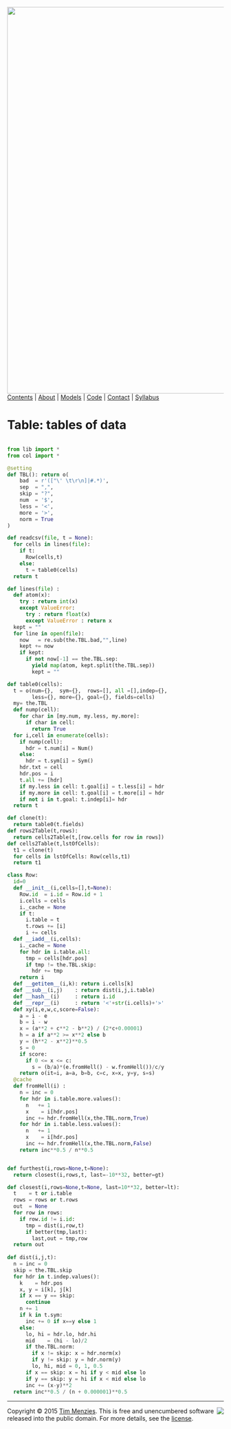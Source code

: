 [<img width=900 src="https://raw.githubusercontent.com/txt/mase/master/img/banner1.png">](https://github.com/txt/mase/blob/master/README.md)   
[Contents](https://github.com/txt/mase/blob/master/TOC.md) |
[About](https://github.com/txt/mase/blob/master/ABOUT.md) |
[Models](https://github.com/txt/mase/blob/master/MODELS.md) |
[Code](https://github.com/txt/mase/tree/master/src) |
[Contact](http://menzies.us) |
[Syllabus](https://github.com/txt/mase/blob/master/SYLLABUS.md) 


# Table: tables of data

````python

from lib import *
from col import *

@setting
def TBL(): return o(
    bad  = r'(["\' \t\r\n]|#.*)',
    sep  = ",",
    skip = "?",
    num  = '$',
    less = '<',
    more = '>',
    norm = True
)

def readcsv(file, t = None): 
  for cells in lines(file):
    if t:
      Row(cells,t)
    else:
      t = table0(cells)
  return t

def lines(file) :
  def atom(x):
    try : return int(x)
    except ValueError:
      try : return float(x)
      except ValueError : return x
  kept = ""
  for line in open(file):
    now   = re.sub(the.TBL.bad,"",line)
    kept += now
    if kept:
      if not now[-1] == the.TBL.sep:
        yield map(atom, kept.split(the.TBL.sep))
        kept = ""

def table0(cells):
  t = o(num={},  sym={},  rows=[], all =[],indep={},
        less={}, more={}, goal={}, fields=cells)
  my= the.TBL
  def nump(cell):
    for char in [my.num, my.less, my.more]:
      if char in cell:
        return True
  for i,cell in enumerate(cells):
    if nump(cell):
      hdr = t.num[i] = Num()  
    else:
      hdr = t.sym[i] = Sym()
    hdr.txt = cell
    hdr.pos = i
    t.all += [hdr]
    if my.less in cell: t.goal[i] = t.less[i] = hdr
    if my.more in cell: t.goal[i] = t.more[i] = hdr
    if not i in t.goal: t.indep[i]= hdr
  return t

def clone(t):
  return table0(t.fields)
def rows2Table(t,rows):
  return cells2Table(t,[row.cells for row in rows])
def cells2Table(t,lstOfCells):
  t1 = clone(t)
  for cells in lstOfCells: Row(cells,t1)
  return t1

class Row:
  id=0
  def __init__(i,cells=[],t=None):
    Row.id  = i.id = Row.id + 1
    i.cells = cells
    i._cache = None
    if t:
      i.table = t
      t.rows += [i]
      i += cells
  def __iadd__(i,cells):
    i._cache = None
    for hdr in i.table.all:
      tmp = cells[hdr.pos]
      if tmp != the.TBL.skip:
        hdr += tmp
    return i
  def __getitem__(i,k): return i.cells[k]
  def __sub__(i,j)    : return dist(i,j,i.table)
  def __hash__(i)     : return i.id
  def __repr__(i)     : return '<'+str(i.cells)+'>'
  def xy(i,e,w,c,score=False):
    a = i - e
    b = i - w
    x = (a**2 + c**2 - b**2) / (2*c+0.00001)
    h = a if a**2 >= x**2 else b
    y = (h**2 - x**2)**0.5
    s = 0
    if score:
      if 0 <= x <= c:
        s = (b/a)*(e.fromHell() - w.fromHell())/c/y
    return o(it=i, a=a, b=b, c=c, x=x, y=y, s=s)
  @cache
  def fromHell(i) :
    n = inc = 0
    for hdr in i.table.more.values():
      n   += 1
      x    = i[hdr.pos]
      inc += hdr.fromHell(x,the.TBL.norm,True)
    for hdr in i.table.less.values():
      n   += 1
      x    = i[hdr.pos]
      inc += hdr.fromHell(x,the.TBL.norm,False)
    return inc**0.5 / n**0.5


def furthest(i,rows=None,t=None):
  return closest(i,rows,t, last=-10**32, better=gt)

def closest(i,rows=None,t=None, last=10**32, better=lt):
  t    = t or i.table
  rows = rows or t.rows
  out  = None
  for row in rows:
    if row.id != i.id:
      tmp = dist(i,row,t)
      if better(tmp,last):
        last,out = tmp,row
  return out
  
def dist(i,j,t):
  n = inc = 0
  skip = the.TBL.skip
  for hdr in t.indep.values():
    k    = hdr.pos
    x, y = i[k], j[k]
    if x == y == skip:
      continue
    n += 1
    if k in t.sym:
      inc += 0 if x==y else 1
    else:
      lo, hi = hdr.lo, hdr.hi
      mid    = (hi - lo)/2
      if the.TBL.norm:
        if x != skip: x = hdr.norm(x)
        if y != skip: y = hdr.norm(y)
        lo, hi, mid = 0, 1, 0.5
      if x == skip: x = hi if y < mid else lo
      if y == skip: y = hi if x < mid else lo
      inc += (x-y)**2
  return inc**0.5 / (n + 0.000001)**0.5
````


_________

<img align=right src="https://raw.githubusercontent.com/txt/mase/master/img/pd-icon.png">Copyright © 2015 [Tim Menzies](http://menzies.us).
This is free and unencumbered software released into the public domain.
For more details, see the [license](https://github.com/txt/mase/blob/master/LICENSE).


